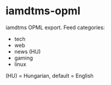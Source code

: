 # iamdtms-opml
iamdtms OPML export. 
Feed categories:

- tech
- web
- news (HU)
- gaming
- linux

(HU) = Hungarian,
default = English

